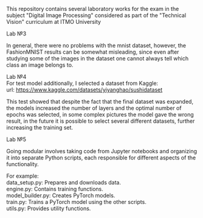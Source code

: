 This repository contains several laboratory works for the exam in the subject "Digital Image Processing" considered as part of the "Technical Vision" curriculum at ITMO University

Lab №3

In general, there were no problems with the mnist dataset, however, the FashionMNIST results can be somewhat misleading, since even after studying some of the images in the dataset one cannot always tell which class an image belongs to.

Lab №4  
For test model additionally, I selected a dataset from Kaggle:  
url: https://www.kaggle.com/datasets/yiyanghao/sushidataset

This test showed that despite the fact that the final dataset was expanded, the models increased the number of layers and the optimal number of epochs was selected, in some complex pictures the model gave the wrong result, in the future it is possible to select several different datasets, further increasing the training set.

Lab №5

Going modular involves taking code from Jupyter notebooks and organizing it into separate Python scripts, each responsible for different aspects of the functionality. 

For example:   
data_setup.py: Prepares and downloads data.   
engine.py: Contains training functions.   
model_builder.py: Creates PyTorch models.   
train.py: Trains a PyTorch model using the other scripts.   
utils.py: Provides utility functions.